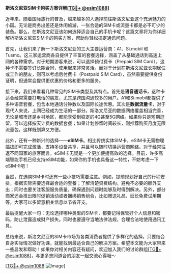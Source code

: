 **斯洛文尼亚SIM卡购买方案详解[[TG💪+ @esim1088](https://t.me/s/esim1088)]**

近年来，随着国际旅行的普及，越来越多的人选择前往斯洛文尼亚这个充满魅力的小国。无论是商务出差还是休闲旅游，一张合适的SIM卡或流量卡都是必不可少的装备。那么，在斯洛文尼亚该如何选择适合自己的手机卡呢？这篇文章将为你详细解析斯洛文尼亚SIM卡的购买方案，帮助你轻松搞定通讯问题。

首先，让我们来了解一下斯洛文尼亚的三大主要运营商：A1、Si.mobil 和 Tusmo。这三家运营商各自提供了丰富的套餐选择，涵盖了从基础通话到高速上网的各种需求。对于短期游客来说，可以选择预付费卡（Prepaid SIM Card），这种卡不需要签订长期合同，使用起来非常灵活。而对于计划在斯洛文尼亚长期居住或工作的朋友，则可以考虑后付费卡（Postpaid SIM Card），虽然需要提供身份证明，但通常会提供更优惠的价格和更多的服务。

接下来，我们来看看几种常见的SIM卡类型及其特点。首先是**语音通话卡**，这种卡适合经常需要打电话的朋友，尤其是跨国沟通较多的用户。A1和Si.mobil都提供了多种语音套餐，包含本地通话分钟数以及国际长途优惠。其次是**数据流量卡**，对于现代人来说，上网已经成为生活的一部分。斯洛文尼亚的数据网络覆盖相当完善，无论是城市还是乡村地区，都能享受到稳定的4G甚至5G网络。如果你只是短期逗留，可以选择按天计费的数据套餐；如果计划停留时间较长，则推荐购买月度无限流量包，这样既划算又方便。

此外，还有一种新兴的选择——**eSIM卡**。相比传统实体SIM卡，eSIM卡无需物理插拔即可完成激活，支持多设备共享，并且可以随时切换运营商网络。对于经常往返不同国家的旅客而言，eSIM卡无疑是一个更加便捷高效的选择。目前，许多高端智能手机已经支持eSIM功能，如果你的手机也具备这一特性，不妨考虑一下eSIM卡吧！

当然，在选购SIM卡时还有一些小技巧需要注意。例如，提前规划好自己的行程安排，根据实际需要选择最合适的套餐；了解清楚资费结构，避免不必要的额外支出；同时也要关注客服服务质量，确保遇到问题时能够及时得到解决。另外，部分商家还会推出限时促销活动或者捆绑销售组合，比如赠送礼品、延长免费试用期等，大家可以多留意相关信息以节省开支。

最后提醒大家一句：无论选择哪种类型的SIM卡，都要记得保管好个人信息和密码，防止泄露造成财产损失。同时也要遵守当地法律法规，合理合法地使用通讯工具。

总结来说，斯洛文尼亚的SIM卡市场为各类消费者提供了多样化的选择。只要结合自身实际情况做好功课，就能找到最适合自己的解决方案。希望本文能为大家带来一些启发和帮助！如果你对相关内容还有疑问，欢迎加入我们的讨论群组[[TG💪+ @esim1088](https://t.me/s/esim1088)]，与更多志同道合的朋友一起交流心得哦～

[[TG💪+ @esim1088](https://t.me/s/esim1088) ![Image](https://i.postimg.cc/4NQfJmqS/Snipaste-2025-05-13-00-14-12.png)]
